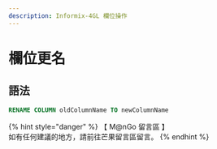 ```yaml
---
description: Informix-4GL 欄位操作
---
```


# 欄位更名

## 語法

```sql
RENAME COLUMN oldColumnName TO newColumnName
```

{% hint style="danger" %}
【 M@nGo 留言區 】\
如有任何建議的地方，請前往芒果留言區留言。
{% endhint %}
